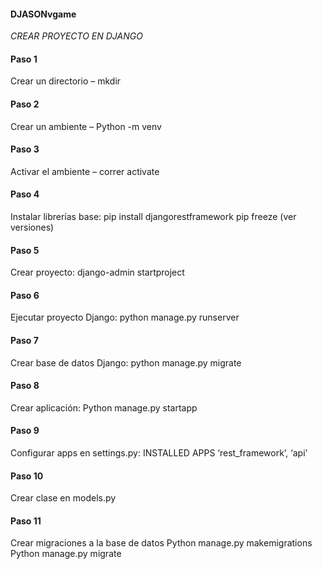 #### DJASONvgame
*CREAR PROYECTO EN DJANGO*
#### Paso 1
Crear un directorio – mkdir <nombre directorio>
#### Paso 2
Crear un ambiente – Python -m venv  <nombre del ambiente>
#### Paso 3 
Activar el ambiente – correr activate
#### Paso 4 
Instalar librerías base: 
pip install djangorestframework
pip freeze (ver versiones)
#### Paso 5
Crear proyecto: django-admin startproject <proyecto>
#### Paso 6
Ejecutar proyecto Django: 
python manage.py runserver
#### Paso 7 
Crear base de datos Django:
python manage.py migrate
#### Paso 8
Crear aplicación:
Python manage.py startapp <nombre app>
#### Paso 9
Configurar apps en settings.py:
INSTALLED APPS 
‘rest_framework’, ‘api’
#### Paso 10
Crear clase en models.py
#### Paso 11
Crear migraciones a la base de datos
Python manage.py makemigrations
Python manage.py migrate

